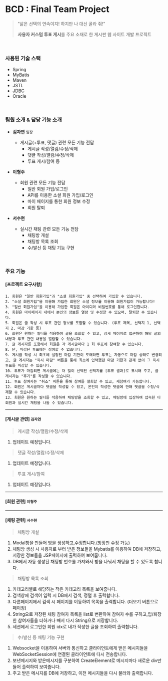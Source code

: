 # BCD : Final Team Project
> ”삶은 선택의 연속이지! 하지만 나 대신 골라 줘!”  
>
> **사용자 커스텀 투표 게시**를 주요 소재로 한 게시판 웹 사이트 개발 프로젝트

<br />   

### 사용된 기술 스택
- Spring
- MyBatis
- Maven
- JSTL
- JDBC
- Oracle

<br />   

### 팀원 소개 & 담당 기능 소개
- **김자연**  `팀장`
  - 게시글(+투표, 댓글) 관련 모든 기능 전담
    - 게시글 작성/열람/수정/삭제
    - 댓글 작성/열람/수정/삭제
    - 투표 게시/참여 등
     
- **이형주**
  - 회원 관련 모든 기능 전담
    - 일반 회원 가입/로그인
    - API를 이용한 소셜 회원 가입/로그인
    - 마이 페이지를 통한 회원 정보 수정
    - 회원 탈퇴
 
- **서수현**
  - 실시간 채팅 관련 모든 기능 전담
    - 채팅방 개설
    - 채팅방 목록 조회
    - 수/발신 등 채팅 기능 구현
 
<br />    

### 주요 기능
#### [프로젝트 요구사항]
```
1. 회원은 "일반 회원가입"과 "소셜 회원가입" 중 선택하여 가입할 수 있습니다.
2. "소셜 회원가입"을 이용해 가입한 회원은 소셜 정보를 이용해 회원가입이 가능합니다! 
3. "일반 회원가입"을 이용해 가입한 회원은 아이디와 비밀번호를 통해 로그인합니다.
4. 회원은 마이페이지 내에서 본인의 정보를 열람 및 수정할 수 있으며, 탈퇴할 수 있습니다.
5. 회원은 글 작성 시 투표 관련 정보를 포함할 수 있습니다. (투표 제목, 선택지 1, 선택지 2, 마감 기한 등)
6. 회원은 원하는 필터를 적용하여 글을 조회할 수 있고, 상세 페이지로 접근하여 해당 글의 내용과 투표 관련 내용을 열람할 수 있습니다.
7. 글 게시자를 포함해서 회원은 각 게시글마다 1 회 투표에 참여할 수 있습니다.
8. 단, 마감된 투표에는 참여할 수 없습니다.
9. 게시글 작성 시 최초에 설정된 마감 기한이 도래하면 투표는 자동으로 마감 상태로 변경되고, 글 게시자는 "즉시 마감" 버튼을 통해 최초에 입력했던 마감 기한과 관계 없이 그 즉시 투표를 마감할 수 있습니다.
10. 투표가 마감되면 게시글에는 더 많이 선택된 선택지를 [투표 결과]로 표시해 주고, 글 게시자는 "후기"를 작성할 수 있습니다.
11. 투표 참여자는 "취소" 버튼을 통해 참여를 철회할 수 있고, 재참여가 가능합니다.
12. 회원은 게시글마다 댓글을 작성할 수 있고, 본인이 작성한 댓글에 한해 댓글을 수정/삭제할 수 있습니다.
13. 회원은 원하는 필터를 적용하여 채팅방을 조회할 수 있고, 채팅방에 입장하여 접속한 타 회원과 실시간 채팅을 나눌 수 있습니다.
```
----
#### [게시글 관련] `김자연`   
> 게시글 작성/열람/수정/삭제
  1. 업데이트 예정입니다.
     
> 댓글 작성/열람/수정/삭제
  1. 업데이트 예정입니다.

> 투표 게시/참여
  1. 업데이트 예정입니다.

----
#### [회원 관련] `이형주`  


----
#### [채팅 관련] `서수현`  

> 채팅방 개설
 1. Modal창을 만들어 방을 생성하고,수정합니다.(방장만 수정 가능)
 2. 채팅방 생성 시 사용자로 부터 받은 정보들을  Mybatis를 이용하여 DB에 저장하고, 저장한 정보들을 JSP페이지에 출력하여 보여줍니다.
 3. DB에서 자동 생성된 채팅방 번호롤 가져와서 방을 나눠서 채팅을 할 수 있도록 합니다.

> 채팅방 목록 조회
 1. 카테고리별로 해당하는 작은 카테고리 목록을 보여줍니다.
 2. 검색창에 검색어 입력 시 DB에서 검색, 정렬 후 출력합니다.
 3. 다른페이지에서 검색 시 페이지를 이동하여 목록을 출력합니다. (더보기 버튼으로 페이징)
 4. String으로 저장된 채팅 참여자 목록을 list로 변환하여 참여자 수를 구하고,입/퇴장한 참여자들을 더하거나 빼서 다시 String으로 저장합니다.
 5. 세션에서 로그인한 회원 idx로 내가 작성한 글을 조회하여 출력합니다.

> 수/발신 등 채팅 기능 구현
 1. Websocket을 이용하여 서버와 통신하고 클라이언트에게 받은 메시지들을 WebSocketSession에 연결된 클라이언트에 다시 전송합니다.
 2. 보낸메시지와 받은메시지를 구분하여 CreateElement로 메시지마다 새로운 div만들어 출력하여 보여줍니다.
 3. 주고 받은 메시지를 DB에 저장하고, 이전 메시지들을 다시 불러와 출력합니다.
